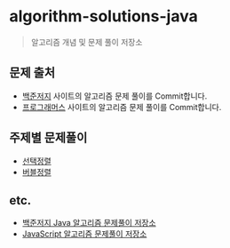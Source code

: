 # algorithm-solutions-java
> 알고리즘 개념 및 문제 풀이 저장소

## 문제 출처
- [백준저지](https://www.acmicpc.net) 사이트의 알고리즘 문제 풀이를 Commit합니다.
- [프로그래머스](https://programmers.co.kr/learn/challenges) 사이트의 알고리즘 문제 풀이를 Commit합니다.

## 주제별 문제풀이
- [선택정렬](https://github.com/JESS2/algorithm_solutions/tree/master/src/selectionSort)
- [버블정렬](https://github.com/JESS2/algorithm_solutions/tree/master/src/bubbleSort)

## etc.
- [백준저지 Java 알고리즘 문제풀이 저장소](https://github.com/JESS2/boj-algorithm-solutions-java)
- [JavaScript 알고리즘 문제풀이 저장소](https://github.com/JESS2/algorithm-solutions-javascript)

